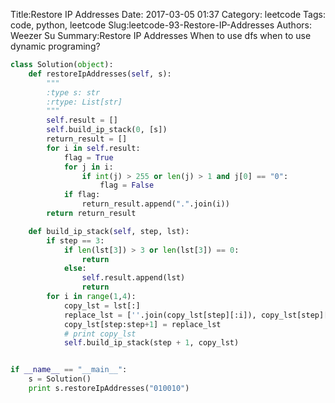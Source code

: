 Title:Restore IP Addresses
Date: 2017-03-05 01:37
Category: leetcode
Tags: code, python, leetcode
Slug:leetcode-93-Restore-IP-Addresses 
Authors: Weezer Su
Summary:Restore IP Addresses 
When to use dfs when to use dynamic programing?
```python
class Solution(object):
    def restoreIpAddresses(self, s):
        """
        :type s: str
        :rtype: List[str]
        """
        self.result = []
        self.build_ip_stack(0, [s])
        return_result = []
        for i in self.result:
            flag = True
            for j in i:
                if int(j) > 255 or len(j) > 1 and j[0] == "0":
                    flag = False
            if flag:
                return_result.append(".".join(i))
        return return_result

    def build_ip_stack(self, step, lst):
        if step == 3:
            if len(lst[3]) > 3 or len(lst[3]) == 0:
                return
            else:
                self.result.append(lst)
                return
        for i in range(1,4):
            copy_lst = lst[:]
            replace_lst = [''.join(copy_lst[step][:i]), copy_lst[step][i:]]
            copy_lst[step:step+1] = replace_lst
            # print copy_lst
            self.build_ip_stack(step + 1, copy_lst)


if __name__ == "__main__":
    s = Solution()
    print s.restoreIpAddresses("010010")
```

